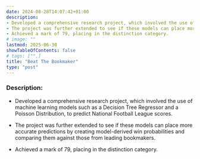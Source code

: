 ```yaml
---
date: 2024-08-28T14:07:42+01:00
description: 
- Developed a comprehensive research project, which involved the use of machine learning models such as a Decision Tree Regressor and a Poisson Distribution, to predict National Football League scores. 
- The project was further extended to see if these models can place more accurate predictions by creating model-derived win probabilities and comparing them against those from leading bookmakers.
- Achieved a mark of 79, placing in the distinction category.
# image: ""
lastmod: 2025-06-30
showTableOfContents: false
# tags: ["",]
title: "Beat The Bookmaker"
type: "post"
---
```


### Description:
- Developed a comprehensive research project, which involved the use of machine learning models such as a Decision Tree Regressor and a Poisson Distribution, to predict National Football League scores. 


- The project was further extended to see if these models can place more accurate predictions by creating model-derived win probabilities and comparing them against those from leading bookmakers.


- Achieved a mark of 79, placing in the distinction category.